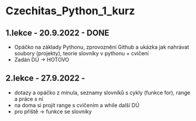 # Czechitas_Python_1_kurz

## 1.lekce - 20.9.2022 - DONE
* Opáčko na základy Pythonu, zprovoznění Github a ukázka jak nahrávat soubory (projekty), teorie slovníky v pythonu + cvičení
* Zadán DÚ -> HOTOVO
## 2.lekce - 27.9.2022 - 
* dotazy a opáčko z minula, seznamy slovníků s cykly (funkce for), range a práce s ní
* na doma si projít range s cvičením a while další DÚ
* pro příště -> funkce se slovníky
